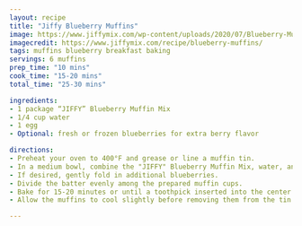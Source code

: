 ```yaml
---
layout: recipe
title: "Jiffy Blueberry Muffins"
image: https://www.jiffymix.com/wp-content/uploads/2020/07/Blueberry-Muffins.jpg
imagecredit: https://www.jiffymix.com/recipe/blueberry-muffins/
tags: muffins blueberry breakfast baking
servings: 6 muffins
prep_time: "10 mins"
cook_time: "15-20 mins"
total_time: "25-30 mins"

ingredients:
- 1 package “JIFFY” Blueberry Muffin Mix
- 1/4 cup water
- 1 egg
- Optional: fresh or frozen blueberries for extra berry flavor

directions:
- Preheat your oven to 400°F and grease or line a muffin tin.
- In a medium bowl, combine the "JIFFY" Blueberry Muffin Mix, water, and egg. Stir until all ingredients are just combined, being careful not to overmix.
- If desired, gently fold in additional blueberries.
- Divide the batter evenly among the prepared muffin cups.
- Bake for 15-20 minutes or until a toothpick inserted into the center of a muffin comes out clean.
- Allow the muffins to cool slightly before removing them from the tin.

---
```

